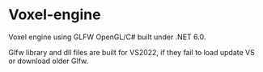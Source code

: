 # Voxel-engine
Voxel engine using GLFW OpenGL/C# built under .NET 6.0.

Glfw library and dll files are built for VS2022, if they fail to load update VS or download older Glfw.
